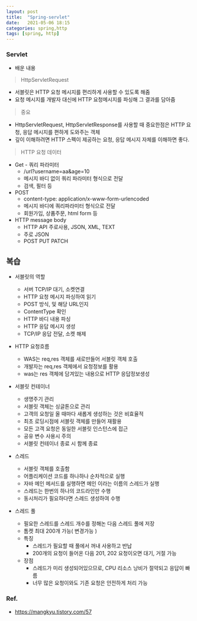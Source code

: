 ```yaml
---
layout: post
title:  "Spring-servlet"
date:   2021-05-06 18:15
categories: spring,http
tags: [spring, http]
---
```

### Servlet

* 배운 내용

> HttpServletRequest
* 서블릿은 HTTP 요청 메시지를 편리하게 사용할 수 있도록 해줌
* 요청 메시지를 개발자 대신에 HTTP 요청메시지를 파싱해 그 결과를 담아줌

> 중요
- HttpServletRequest, HttpServletResponse를 사용할 때 중요한점은 HTTP 요청, 응답 메시지를 편하게 도와주는 객체
- 깊이 이해하려면 HTTP 스펙이 제공하는 요청, 응답 메시지 자체를 이해하면 좋다.

> HTTP 요청 데이터
* Get - 쿼리 파라미터
    - /url?username=aa&age=10 
    - 메시지 바디 없이 쿼리 파라미터 형식으로 전달
    - 검색, 필터 등
* POST
    - content-type: application/x-www-form-urlencoded
    - 메시지 바디에 쿼리파라미터 형식으로 전달
    - 회원가입, 상품주문, html form 등
* HTTP message body
    - HTTP API 주로사용, JSON, XML, TEXT
    - 주로 JSON
    - POST PUT PATCH

## 복습
- 서블릿의 역할
    - 서버 TCP/IP 대기, 소켓연결
    - HTTP 요청 메시지 파싱하여 읽기
    - POST 방식, 및 해당 URL인지
    - ContentType 확인
    - HTTP 바디 내용 파싱
    - HTTP 응답 메시지 생성
    - TCP/IP 응답 전달, 소켓 해제
- HTTP 요청흐름
    - WAS는 req,res 객체를 새로만들어 서블릿 객체 호출
    - 개발자는 req,res 객체에서 요청정보를 활용
    - was는 res 객체에 담겨있는 내용으로 HTTP 응답정보생성

- 서블릿 컨테이너
    - 생명주기 관리
    - 서블릿 객체는 싱글톤으로 관리
    - 고객의 요청일 올 때마다 새롭게 생성하는 것은 비효율적
    - 최초 로딩시점에 서블릿 객체를 만들어 재활용
    - 모든 고객 요청은 동일한 서블릿 인스턴스에 접근
    - 공유 변수 사용시 주의
    - 서블릿 컨테이너 종료 시 함께 종료

- 스레드
    - 서블릿 객체를 호출함
    - 어플리케이션 코드를 하나하나 순차적으로 실행
    - 자바 메인 메서드를 실행하면 메인 이라는 이름의 스레드가 실행
    - 스레드는 한번의 하나의 코드라인만 수행
    - 동시처리가 필요하다면 스레드 생성하여 수행

- 스레드 풀
    - 필요한 스레드를 스레드 개수를 정해논 다음 스레드 풀에 저장
    - 톰켓 최대 200개 가능( 변경가능 )
    - 특징
        - 스레드가 필요할 때 풀에서 꺼내 사용하고 반납
        - 200개의 요청이 들어온 다음 201, 202 요청이오면 대기, 거절 가능
    - 장점
        - 스레드가 미리 생성되어있으므로, CPU 리소스 낭비가 절약되고 응답이 빠름
        - 너무 많은 요청이와도 기존 요청은 안전하게 처리 가능
    



### Ref.
* <https://mangkyu.tistory.com/57>
